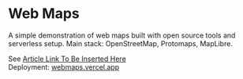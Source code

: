 # Web Maps

A simple demonstration of web maps built with open source tools and serverless setup. Main stack: OpenStreetMap, Protomaps, MapLibre.

See [Article Link To Be Inserted Here](https://github.com)  
Deployment: [webmaps.vercel.app](https://webmaps.vercel.app/)

